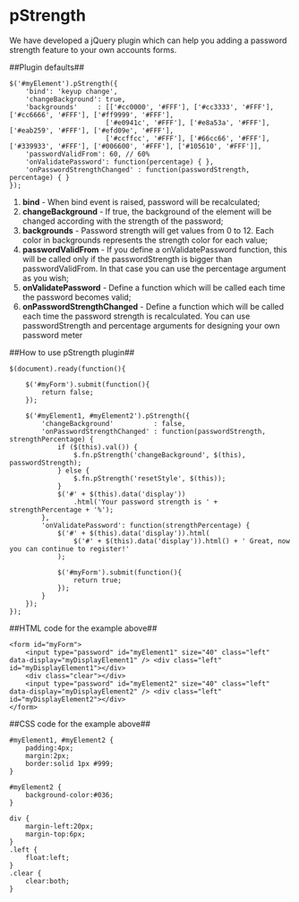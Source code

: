 pStrength
=========
We have developed a jQuery plugin which can help you adding a password strength feature to your own accounts forms.

##Plugin defaults##

```
$('#myElement').pStrength({
    'bind': 'keyup change',
    'changeBackground': true,
    'backgrounds'     : [['#cc0000', '#FFF'], ['#cc3333', '#FFF'], ['#cc6666', '#FFF'], ['#ff9999', '#FFF'],
                        ['#e0941c', '#FFF'], ['#e8a53a', '#FFF'], ['#eab259', '#FFF'], ['#efd09e', '#FFF'],
                        ['#ccffcc', '#FFF'], ['#66cc66', '#FFF'], ['#339933', '#FFF'], ['#006600', '#FFF'], ['#105610', '#FFF']],
    'passwordValidFrom': 60, // 60%
    'onValidatePassword': function(percentage) { },
    'onPasswordStrengthChanged' : function(passwordStrength, percentage) { }
});
```

1. **bind** - When bind event is raised, password will be recalculated;
2. **changeBackground** - If true, the background of the element will be changed according with the strength of the password;
3. **backgrounds** - Password strength will get values from 0 to 12. Each color in backgrounds represents the strength color for each value;
4. **passwordValidFrom** - If you define a onValidatePassword function, this will be called only if the passwordStrength is bigger than passwordValidFrom. In that case you can use the percentage argument as you wish;
5. **onValidatePassword** - Define a function which will be called each time the password becomes valid;
6. **onPasswordStrengthChanged** - Define a function which will be called each time the password strength is recalculated. You can use passwordStrength and percentage arguments for designing your own password meter

##How to use pStrength plugin##

```
$(document).ready(function(){
    
    $('#myForm').submit(function(){
        return false;
    });

    $('#myElement1, #myElement2').pStrength({
        'changeBackground'          : false,
        'onPasswordStrengthChanged' : function(passwordStrength, strengthPercentage) {
            if ($(this).val()) {
                $.fn.pStrength('changeBackground', $(this), passwordStrength);
            } else {
                $.fn.pStrength('resetStyle', $(this));
            }
            $('#' + $(this).data('display'))
                .html('Your password strength is ' + strengthPercentage + '%');
        },
        'onValidatePassword': function(strengthPercentage) {
            $('#' + $(this).data('display')).html(
                $('#' + $(this).data('display')).html() + ' Great, now you can continue to register!'
            );

            $('#myForm').submit(function(){
                return true;
            });
        }
    });
});
```
##HTML code for the example above##
```
<form id="myForm">
    <input type="password" id="myElement1" size="40" class="left" data-display="myDisplayElement1" /> <div class="left" id="myDisplayElement1"></div>
    <div class="clear"></div>
    <input type="password" id="myElement2" size="40" class="left" data-display="myDisplayElement2" /> <div class="left" id="myDisplayElement2"></div>
</form>
```
##CSS code for the example above##
```
#myElement1, #myElement2 {
    padding:4px;
    margin:2px;
    border:solid 1px #999;
}

#myElement2 {
    background-color:#036;
}

div {
    margin-left:20px;
    margin-top:6px;
}
.left {
    float:left;
}
.clear {
    clear:both;
}
```